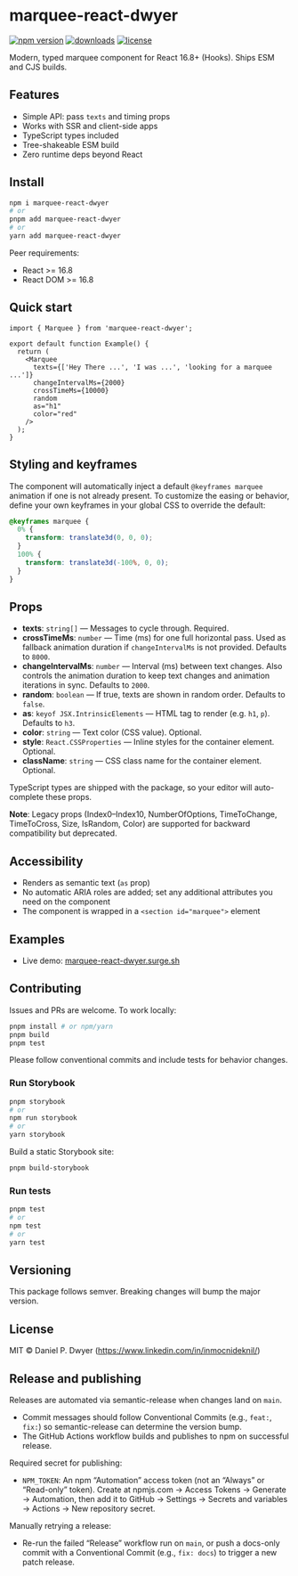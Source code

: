 # marquee-react-dwyer

[![npm version](https://img.shields.io/npm/v/marquee-react-dwyer.svg)](https://www.npmjs.com/package/marquee-react-dwyer)
[![downloads](https://img.shields.io/npm/dm/marquee-react-dwyer.svg)](https://www.npmjs.com/package/marquee-react-dwyer)
[![license](https://img.shields.io/npm/l/marquee-react-dwyer.svg)](./LICENSE)

Modern, typed marquee component for React 16.8+ (Hooks). Ships ESM and CJS builds.

## Features

- Simple API: pass `texts` and timing props
- Works with SSR and client-side apps
- TypeScript types included
- Tree-shakeable ESM build
- Zero runtime deps beyond React

## Install

```bash
npm i marquee-react-dwyer
# or
pnpm add marquee-react-dwyer
# or
yarn add marquee-react-dwyer
```

Peer requirements:

- React >= 16.8
- React DOM >= 16.8

## Quick start

```tsx
import { Marquee } from 'marquee-react-dwyer';

export default function Example() {
  return (
    <Marquee
      texts={['Hey There ...', 'I was ...', 'looking for a marquee ...']}
      changeIntervalMs={2000}
      crossTimeMs={10000}
      random
      as="h1"
      color="red"
    />
  );
}
```

## Styling and keyframes

The component will automatically inject a default `@keyframes marquee` animation if one is not already present. To customize the easing or behavior, define your own keyframes in your global CSS to override the default:

```css
@keyframes marquee {
  0% {
    transform: translate3d(0, 0, 0);
  }
  100% {
    transform: translate3d(-100%, 0, 0);
  }
}
```

## Props

- **texts**: `string[]` — Messages to cycle through. Required.
- **crossTimeMs**: `number` — Time (ms) for one full horizontal pass. Used as fallback animation duration if `changeIntervalMs` is not provided. Defaults to `8000`.
- **changeIntervalMs**: `number` — Interval (ms) between text changes. Also controls the animation duration to keep text changes and animation iterations in sync. Defaults to `2000`.
- **random**: `boolean` — If true, texts are shown in random order. Defaults to `false`.
- **as**: `keyof JSX.IntrinsicElements` — HTML tag to render (e.g. `h1`, `p`). Defaults to `h3`.
- **color**: `string` — Text color (CSS value). Optional.
- **style**: `React.CSSProperties` — Inline styles for the container element. Optional.
- **className**: `string` — CSS class name for the container element. Optional.

TypeScript types are shipped with the package, so your editor will auto-complete these props.

**Note**: Legacy props (Index0–Index10, NumberOfOptions, TimeToChange, TimeToCross, Size, IsRandom, Color) are supported for backward compatibility but deprecated.

## Accessibility

- Renders as semantic text (`as` prop)
- No automatic ARIA roles are added; set any additional attributes you need on the component
- The component is wrapped in a `<section id="marquee">` element

## Examples

- Live demo: [marquee-react-dwyer.surge.sh](https://marquee-react-dwyer.surge.sh/)

## Contributing

Issues and PRs are welcome. To work locally:

```bash
pnpm install # or npm/yarn
pnpm build
pnpm test
```

Please follow conventional commits and include tests for behavior changes.

### Run Storybook

```bash
pnpm storybook
# or
npm run storybook
# or
yarn storybook
```

Build a static Storybook site:

```bash
pnpm build-storybook
```

### Run tests

```bash
pnpm test
# or
npm test
# or
yarn test
```

## Versioning

This package follows semver. Breaking changes will bump the major version.

## License

MIT © Daniel P. Dwyer (https://www.linkedin.com/in/inmocnideknil/)

## Release and publishing

Releases are automated via semantic-release when changes land on `main`.

- Commit messages should follow Conventional Commits (e.g., `feat:`, `fix:`) so semantic-release can determine the version bump.
- The GitHub Actions workflow builds and publishes to npm on successful release.

Required secret for publishing:

- `NPM_TOKEN`: An npm “Automation” access token (not an “Always” or “Read-only” token). Create at npmjs.com → Access Tokens → Generate → Automation, then add it to GitHub → Settings → Secrets and variables → Actions → New repository secret.

Manually retrying a release:

- Re-run the failed “Release” workflow run on `main`, or push a docs-only commit with a Conventional Commit (e.g., `fix: docs`) to trigger a new patch release.
